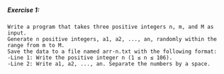 ##### Exercise 1: 
    Write a program that takes three positive integers n, m, and M as input. 
    Generate n positive integers, a1, a2, ..., an, randomly within the range from m to M. 
    Save the data to a file named arr-n.txt with the following format:
    -Line 1: Write the positive integer n (1 ≤ n ≤ 106).
    -Line 2: Write a1, a2, ..., an. Separate the numbers by a space.
